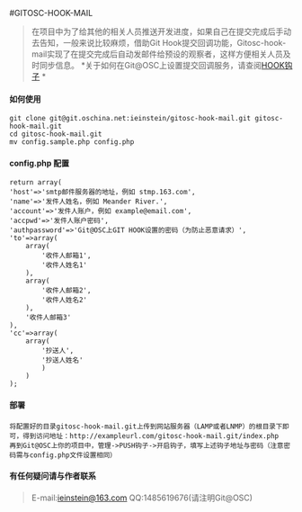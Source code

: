 #GITOSC-HOOK-MAIL


> 在项目中为了给其他的相关人员推送开发进度，如果自己在提交完成后手动去告知，一般来说比较麻烦，借助Git Hook提交回调功能，Gitosc-hook-mail实现了在提交完成后自动发邮件给预设的观察者，这样方便相关人员及时同步信息。
*关于如何在Git@OSC上设置提交回调服务，请查阅[HOOK钩子](http://git.oschina.net/oschina/git-osc/wikis/HOOK%E9%92%A9%E5%AD%90 "HOOK钩子") *
#### 如何使用 ####
	git clone git@git.oschina.net:ieinstein/gitosc-hook-mail.git gitosc-hook-mail.git
	cd gitosc-hook-mail.git
	mv config.sample.php config.php
#### config.php 配置 ####
	return array(
    'host'=>'smtp邮件服务器的地址，例如 stmp.163.com',
    'name'=>'发件人姓名，例如 Meander River.',
    'account'=>'发件人账户，例如 example@email.com',
    'accpwd'=>'发件人账户密码',
    'authpassword'=>'Git@OSC上GIT HOOK设置的密码（为防止恶意请求）',
    'to'=>array(
        array(
            '收件人邮箱1',
            '收件人姓名1'
        ),
		array(
            '收件人邮箱2',
            '收件人姓名2'
        ),
		'收件人邮箱3'
    ),
    'cc'=>array(
        array(
            '抄送人',
            '抄送人姓名'
        	)
    	)
	);
#### 部署 ####
    将配置好的目录gitosc-hook-mail.git上传到网站服务器（LAMP或者LNMP）的根目录下即可，得到访问地址：http://exampleurl.com/gitosc-hook-mail.git/index.php
	再到Git@OSC上你的项目中，管理->PUSH钩子->开启钩子，填写上述钩子地址与密码（注意密码需与config.php文件设置相同）

#### 有任何疑问请与作者联系 ####
> E-mail:ieinstein@163.com
> QQ:1485619676(请注明Git@OSC)
	